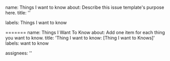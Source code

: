 name: Things I want to know
about: Describe this issue template's purpose here.
title: ''


labels: Things I want to know


=======
name: Things I Want To Know
about: Add one item for each thing you want to know.
title: 'Thing I want to know: <file in title> [Thing I want to Knows]'
labels: want to know

assignees: ''